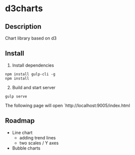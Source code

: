 # d3charts

## Description

Chart library based on d3

## Install

1. Install dependencies

 ```
 npm install gulp-cli -g
 npm install
 ```

2. Build and start server

 ```
 gulp serve
 ```

The following page will open `http://localhost:9005/index.html


## Roadmap

* Line chart
  * adding trend lines
  * two scales / Y axes
* Bubble charts
